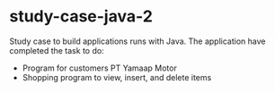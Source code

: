# study-case-java-2
Study case to build applications runs with Java. The application have completed the task to do:
- Program for customers PT Yamaap Motor
- Shopping program to view, insert, and delete items
